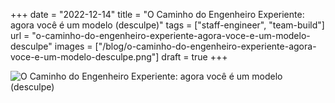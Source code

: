 +++
date = "2022-12-14"
title = "O Caminho do Engenheiro Experiente: agora você é um modelo (desculpe)"
tags = ["staff-engineer", "team-build"]
url = "o-caminho-do-engenheiro-experiente-agora-voce-e-um-modelo-desculpe"
images = ["/blog/o-caminho-do-engenheiro-experiente-agora-voce-e-um-modelo-desculpe.png"]
draft = true
+++

![O Caminho do Engenheiro Experiente: agora você é um modelo (desculpe)](/blog/o-caminho-do-engenheiro-experiente-agora-voce-e-um-modelo-desculpe.png)

